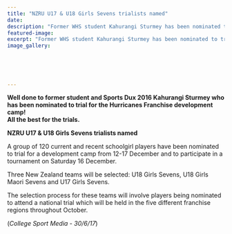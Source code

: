 ```yaml
---
title: "NZRU U17 & U18 Girls Sevens trialists named"
date: 
description: "Former WHS student Kahurangi Sturmey has been nominated to trial for the Hurricanes Franchise development camp..."
featured-image: 
excerpt: "Former WHS student Kahurangi Sturmey has been nominated to trial for the Hurricanes Franchise development camp from 12-17 December and to participate in a tournament on Saturday 16 December."
image_gallery:
	
	
	
	
	
---
```


<p><strong>Well done to former student and Sports Dux 2016 Kahurangi Sturmey who has been nominated to trial for the Hurricanes Franchise development camp! <br />All the best for the trials.</strong></p>
<p><strong>NZRU U17 &amp; U18 Girls Sevens trialists named</strong></p>
<p><span>A group of 120 current and recent schoolgirl players have been nominated to trial for a development camp from 12-17 December and to participate in a tournament on Saturday 16 December.</span></p>
<p><span>Three New Zealand teams will be selected:&nbsp;U18 Girls Sevens, U18 Girls Maori Sevens and U17 Girls Sevens.</span></p>
<p><span>The selection process for these teams will involve players being nominated to attend a national trial which will be held in the five different franchise regions throughout October.</span></p>
<p><span>(<em>College Sport Media - 30/6/17</em>)</span></p>

